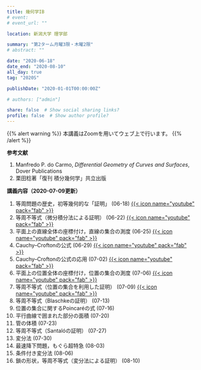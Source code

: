 ```yaml
---
title: 幾何学IB
# event: 
# event_url: ""

location: 新潟大学 理学部

summary: "第2ターム月曜3限・木曜2限"
# abstract: ""

date: "2020-06-18"
date_end: "2020-08-10"
all_day: true
tag: "2020S"

publishDate: "2020-01-01T00:00:00Z"

# authors: ["admin"]

share: false  # Show social sharing links?
profile: false  # Show author profile?
---
```

{{% alert warning %}}
本講義はZoomを用いてウェブ上で行います。
{{% /alert %}}

**参考文献**

1. Manfredo P. do Carmo, *Differential Geometry of Curves and Surfaces*, Dover Publications
2. 栗田稔著「復刊 積分幾何学」共立出版

**講義内容（2020-07-09更新）**

1. 等周問題の歴史，初等幾何的な「証明」 (06-18)
	[{{< icon name="youtube" pack="fab" >}}](https://youtu.be/owj7A_UXwQA)
2. 等周不等式（微分積分法による証明） (06-22)
	[{{< icon name="youtube" pack="fab" >}}](https://youtu.be/X2uUaiSePcA)
3. 平面上の直線全体の座標付け，直線の集合の測度 (06-25)
	[{{< icon name="youtube" pack="fab" >}}](https://youtu.be/O6Utv8Xv3Us)
4. Cauchy–Croftonの公式 (06-29)
	[{{< icon name="youtube" pack="fab" >}}](https://youtu.be/8zpZKoFqOgw)
5. Cauchy–Croftonの公式の応用 (07-02)
	[{{< icon name="youtube" pack="fab" >}}](https://youtu.be/33d6vwnOj9s)
6. 平面上の位置全体の座標付け，位置の集合の測度 (07-06)
	[{{< icon name="youtube" pack="fab" >}}](https://youtu.be/u6paigVC55Q)
7. 等周不等式（位置の集合を利用した証明） (07-09)
	[{{< icon name="youtube" pack="fab" >}}](https://youtu.be/Ek2EZztqDvc)
8. 等周不等式（Blaschkeの証明） (07-13)
9. 位置の集合に関するPoincaréの式 (07-16)
10. 平行曲線で囲まれた部分の面積 (07-20)
11. 管の体積 (07-23)
12. 等周不等式（Santalóの証明） (07-27)
13. 変分法 (07-30)
14. 最速降下問題，もぐら超特急 (08-03)
15. 条件付き変分法 (08-06)
16. 鎖の形状，等周不等式（変分法による証明） (08-10)
